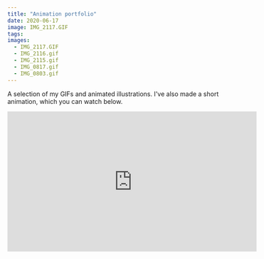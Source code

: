 ```yaml
---
title: "Animation portfolio"
date: 2020-06-17
image: IMG_2117.GIF
tags:
images:
  - IMG_2117.GIF
  - IMG_2116.gif
  - IMG_2115.gif
  - IMG_0817.gif
  - IMG_0803.gif
---
```


A selection of my GIFs and animated illustrations. I've also made a short animation, which you can watch below.


<iframe width="560" height="315" src="https://www.youtube.com/embed/1xTG7gBQeDM" frameborder="0" allow="accelerometer; autoplay; encrypted-media; gyroscope; picture-in-picture" allowfullscreen></iframe>